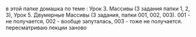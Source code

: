 ﻿в этой папке домашка по теме :
Урок 3. Массивы (3 задания папки 1, 2, 3), 
Урок 5. Двумерные Массивы (3 задания, папки 001, 002, 003). 001 - не получается, 002 - вообще запуталась, 003 - тоже не получается. пересматриваю лекции заново